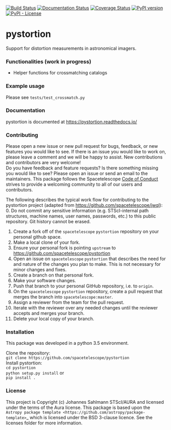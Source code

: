 [![Build Status](https://travis-ci.org/spacetelescope/pystortion.svg?branch=primary)](https://travis-ci.org/spacetelescope/pystortion)
[![Documentation Status](https://readthedocs.org/projects/pystortion/badge/?version=latest)](https://pystortion.readthedocs.io/en/latest/?badge=latest)
[![Coverage Status](https://coveralls.io/repos/github/spacetelescope/pystortion/badge.svg?branch=primary)](https://coveralls.io/github/spacetelescope/pystortion?branch=master)
[![PyPI version](https://badge.fury.io/py/pystortion.svg)](https://badge.fury.io/py/pystortion)
[![PyPI - License](https://img.shields.io/pypi/l/Django.svg)](https://github.com/spacetelescope/pystortion/blob/primary/licenses/AURA.rst)

# pystortion
Support for distortion measurements in astronomical imagers.

### Functionalities (work in progress)
* Helper functions for crossmatching catalogs
 

### Example usage
Please see ``tests/test_crossmatch.py``
   

### Documentation
pystortion is documented at https://pystortion.readthedocs.io/  

### Contributing
Please open a new issue or new pull request for bugs, feedback, or new features you would like to see. If there is an issue you would like to work on, please leave a comment and we will be happy to assist. New contributions and contributors are very welcome!   
 Do you have feedback and feature requests? Is there something missing you would like to see? Please open an issue or send an email to the maintainers. This package follows the Spacetelescope [Code of Conduct](CODE_OF_CONDUCT.md) strives to provide a welcoming community to all of our users and contributors. 
 
The following describes the typical work flow for contributing to the pystortion project (adapted from https://github.com/spacetelescope/jwql):
0. Do not commit any sensitive information (e.g. STScI-internal path structures, machine names, user names, passwords, etc.) to this public repository. Git history cannot be erased.
1. Create a fork off of the `spacetelescope` `pystortion` repository on your personal github space.
2. Make a local clone of your fork.
3. Ensure your personal fork is pointing `upstream` to https://github.com/spacetelescope/pystortion
4. Open an issue on `spacetelescope` `pystortion` that describes the need for and nature of the changes you plan to make. This is not necessary for minor changes and fixes. 
5. Create a branch on that personal fork.
6. Make your software changes.
7. Push that branch to your personal GitHub repository, i.e. to `origin`.
8. On the `spacetelescope` `pystortion` repository, create a pull request that merges the branch into `spacetelescope:master`.
9. Assign a reviewer from the team for the pull request.
10. Iterate with the reviewer over any needed changes until the reviewer accepts and merges your branch.
11. Delete your local copy of your branch.


### Installation  
This package was developed in a python 3.5 environment.   

Clone the repository:  
`git clone https://github.com/spacetelescope/pystortion`  
Install pystortion:  
`cd pystortion`  
`python setup.py install` or  
`pip install .`
         
### License
This project is Copyright (c) Johannes Sahlmann STScI/AURA and licensed under
the terms of the Aura license. This package is based upon
the `Astropy package template <https://github.com/astropy/package-template>`_
which is licensed under the BSD 3-clause licence. See the licenses folder for
more information.